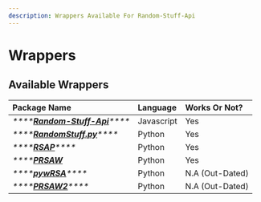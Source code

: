 ```yaml
---
description: Wrappers Available For Random-Stuff-Api
---
```


# Wrappers

## Available Wrappers

| Package Name | Language | Works Or Not? |
| :--- | :--- | :--- |
| _\*\*\*\*_[_**Random-Stuff-Api**_](https://npmjs.com/package/random-stuff-api)_\*\*\*\*_ | Javascript | Yes |
| _\*\*\*\*_[_**RandomStuff.py**_](https://pypi.org/project/randomstuff.py/)_\*\*\*\*_ | Python | Yes |
| _\*\*\*\*_[_**RSAP**_](https://pypi.org/project/rsap/)_\*\*\*\*_ | Python | Yes |
| _\*\*\*\*_[_**PRSAW**_](https://pypi.org/project/prsaw/) | Python | Yes |
| _\*\*\*\*_[_**pywRSA**_](https://pypi.org/project/pywrsa/)_\*\*\*\*_ | Python | N.A \(Out-Dated\) |
| _\*\*\*\*_[_**PRSAW2**_](https://pypi.org/project/prsaw2/)_\*\*\*\*_ | Python | N.A \(Out-Dated\) |



